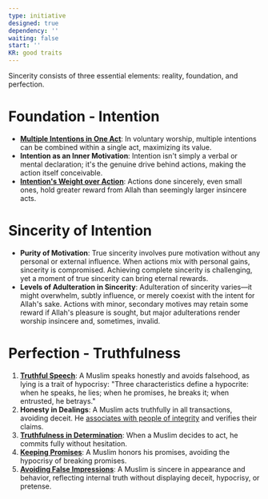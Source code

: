 ```yaml
---
type: initiative
designed: true
dependency: ''
waiting: false
start: ''
KR: good traits
---
```


Sincerity consists of three essential elements: reality, foundation, and perfection.

# Foundation - Intention

* [**Multiple Intentions in One Act**](Processes/Have%20multiple%20intentions%20in%20voluntary%20worship%20acts.md): In voluntary worship, multiple intentions can be combined within a single act, maximizing its value.
* **Intention as an Inner Motivation**: Intention isn't simply a verbal or mental declaration; it's the genuine drive behind actions, making the action itself conceivable.
* [**Intention's Weight over Action**](Processes/Review%20initiatives%20and%20processes.md): Actions done sincerely, even small ones, hold greater reward from Allah than seemingly larger insincere acts.

# Sincerity of Intention

* **Purity of Motivation**: True sincerity involves pure motivation without any personal or external influence. When actions mix with personal gains, sincerity is compromised. Achieving complete sincerity is challenging, yet a moment of true sincerity can bring eternal rewards.
* **Levels of Adulteration in Sincerity**: Adulteration of sincerity varies—it might overwhelm, subtly influence, or merely coexist with the intent for Allah's sake. Actions with minor, secondary motives may retain some reward if Allah's pleasure is sought, but major adulterations render worship insincere and, sometimes, invalid.

# Perfection - Truthfulness

1. [**Truthful Speech**](Processes/Honesty,%20Trust%20and%20figurative%20language.md): A Muslim speaks honestly and avoids falsehood, as lying is a trait of hypocrisy: "Three characteristics define a hypocrite: when he speaks, he lies; when he promises, he breaks it; when entrusted, he betrays."
2. **Honesty in Dealings**: A Muslim acts truthfully in all transactions, avoiding deceit. He [associates with people of integrity](Processes/Hate%20the%20disobedient%20and%20love%20the%20obedient.md) and verifies their claims.
3. [**Truthfulness in Determination**](Processes/Renew%20your%20intentions%20and%20say%20basmalla.md): When a Muslim decides to act, he commits fully without hesitation.
4. [**Keeping Promises**](Processes/Honesty,%20Trust%20and%20figurative%20language.md): A Muslim honors his promises, avoiding the hypocrisy of breaking promises.
5. [**Avoiding False Impressions**](Processes/Avoid%20baseless%20assumptions.md): A Muslim is sincere in appearance and behavior, reflecting internal truth without displaying deceit, hypocrisy, or pretense.